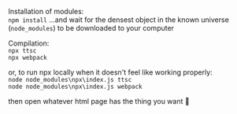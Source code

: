 Installation of modules:  
`npm install` ...and wait for the densest object in the known universe (`node_modules`) to be downloaded to your computer

Compilation:  
`npx ttsc`  
`npx webpack`

or, to run npx locally when it doesn't feel like working properly:  
`node node_modules\npx\index.js ttsc`  
`node node_modules\npx\index.js webpack`  

then open whatever html page has the thing you want :shrug: